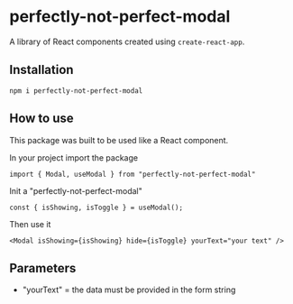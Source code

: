 # perfectly-not-perfect-modal
A library of React components created using `create-react-app`.

## Installation

```
npm i perfectly-not-perfect-modal
```

## How to use

This package was built to be used like a React component.

In your project import the package

```
import { Modal, useModal } from "perfectly-not-perfect-modal"
```
Init a "perfectly-not-perfect-modal"

```
const { isShowing, isToggle } = useModal();
```

Then use it

```
<Modal isShowing={isShowing} hide={isToggle} yourText="your text" />
```

## Parameters

- "yourText" = the data must be provided in the form  string